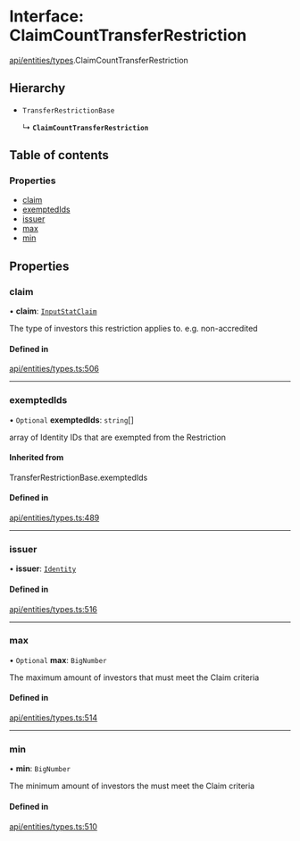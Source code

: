 # Interface: ClaimCountTransferRestriction

[api/entities/types](../wiki/api.entities.types).ClaimCountTransferRestriction

## Hierarchy

- `TransferRestrictionBase`

  ↳ **`ClaimCountTransferRestriction`**

## Table of contents

### Properties

- [claim](../wiki/api.entities.types.ClaimCountTransferRestriction#claim)
- [exemptedIds](../wiki/api.entities.types.ClaimCountTransferRestriction#exemptedids)
- [issuer](../wiki/api.entities.types.ClaimCountTransferRestriction#issuer)
- [max](../wiki/api.entities.types.ClaimCountTransferRestriction#max)
- [min](../wiki/api.entities.types.ClaimCountTransferRestriction#min)

## Properties

### claim

• **claim**: [`InputStatClaim`](../wiki/api.entities.types#inputstatclaim)

The type of investors this restriction applies to. e.g. non-accredited

#### Defined in

[api/entities/types.ts:506](https://github.com/PolymeshAssociation/polymesh-sdk/blob/88db4a91/src/api/entities/types.ts#L506)

___

### exemptedIds

• `Optional` **exemptedIds**: `string`[]

array of Identity IDs that are exempted from the Restriction

#### Inherited from

TransferRestrictionBase.exemptedIds

#### Defined in

[api/entities/types.ts:489](https://github.com/PolymeshAssociation/polymesh-sdk/blob/88db4a91/src/api/entities/types.ts#L489)

___

### issuer

• **issuer**: [`Identity`](../wiki/api.entities.Identity.Identity)

#### Defined in

[api/entities/types.ts:516](https://github.com/PolymeshAssociation/polymesh-sdk/blob/88db4a91/src/api/entities/types.ts#L516)

___

### max

• `Optional` **max**: `BigNumber`

The maximum amount of investors that must meet the Claim criteria

#### Defined in

[api/entities/types.ts:514](https://github.com/PolymeshAssociation/polymesh-sdk/blob/88db4a91/src/api/entities/types.ts#L514)

___

### min

• **min**: `BigNumber`

The minimum amount of investors the must meet the Claim criteria

#### Defined in

[api/entities/types.ts:510](https://github.com/PolymeshAssociation/polymesh-sdk/blob/88db4a91/src/api/entities/types.ts#L510)
